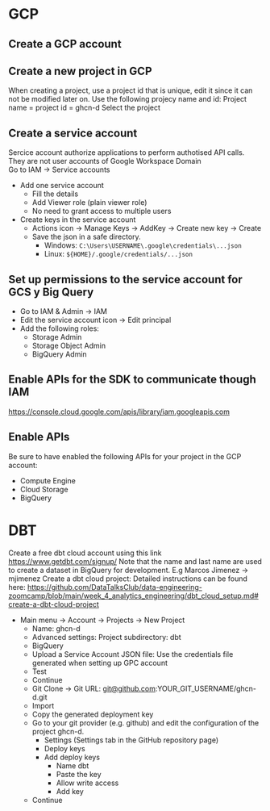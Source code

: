 # GCP

## Create a GCP account

## Create a new project in GCP

When creating a project, use a project id that is unique, edit it since it can not be modified later on. Use the following projecy name and id: 
    Project name = project id = ghcn-d
Select the project

## Create a service account

Sercice account authorize applications to perform authotised API calls. They are not user accounts of Google Workspace Domain  
Go to IAM -> Service accounts
- Add one service account
  - Fill the details
  - Add Viewer role (plain viewer role)
  - No need to grant access to multiple users
- Create keys in the service account
  - Actions icon -> Manage Keys -> AddKey -> Create new key -> Create
  - Save the json in a safe directory.
    - Windows: `C:\Users\USERNAME\.google\credentials\...json`
    - Linux: `${HOME}/.google/credentials/...json`

## Set up permissions to the service account for GCS y Big Query

- Go to IAM & Admin -> IAM
- Edit the service account icon -> Edit principal
- Add the following roles:
  - Storage Admin
  - Storage Object Admin
  - BigQuery Admin

## Enable APIs for the SDK to communicate though IAM
https://console.cloud.google.com/apis/library/iam.googleapis.com

## Enable APIs 
Be sure to have enabled the following APIs for your project in the GCP account:
- Compute Engine
- Cloud Storage
- BigQuery

# DBT
Create a free dbt cloud account using this link https://www.getdbt.com/signup/
Note that the name and last name are used to create a dataset in BigQuery for development. E.g Marcos Jimenez -> mjimenez
Create a dbt cloud project:
Detailed instructions can be found here: https://github.com/DataTalksClub/data-engineering-zoomcamp/blob/main/week_4_analytics_engineering/dbt_cloud_setup.md#create-a-dbt-cloud-project
- Main menu -> Account -> Projects -> New Project
  - Name: ghcn-d
  - Advanced settings: Project subdirectory: dbt
  - BigQuery
  - Upload a Service Account JSON file: Use the credentials file generated when setting up GPC account
  - Test
  - Continue
  - Git Clone -> Git URL: git@github.com:YOUR_GIT_USERNAME/ghcn-d.git
  - Import
  - Copy the generated deployment key
  - Go to your git provider (e.g. github) and edit the configuration of the project ghcn-d. 
    - Settings (Settings tab in the GitHub repository page)
    - Deploy keys
    - Add deploy keys
      - Name dbt
      - Paste the key
      - Allow write access
      - Add key
  - Continue






